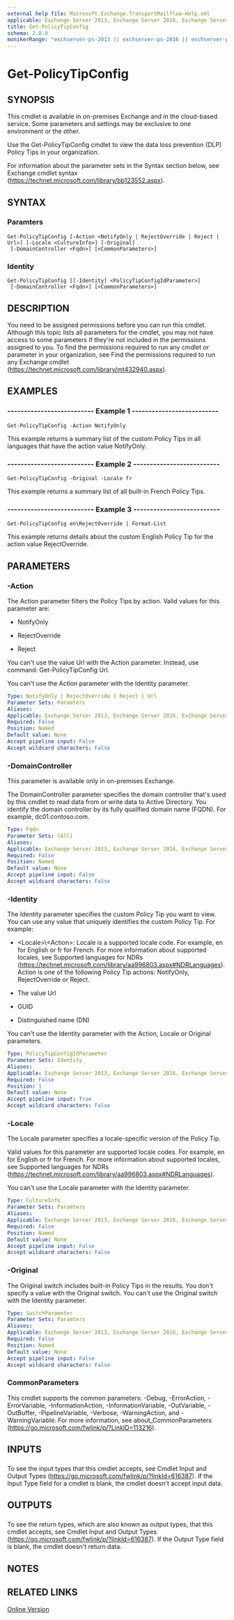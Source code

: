 ```yaml
---
external help file: Microsoft.Exchange.TransportMailflow-Help.xml
applicable: Exchange Server 2013, Exchange Server 2016, Exchange Server 2019, Exchange Online
title: Get-PolicyTipConfig
schema: 2.0.0
monikerRange: "exchserver-ps-2013 || exchserver-ps-2016 || exchserver-ps-2019 || exchonline-ps"
---
```


# Get-PolicyTipConfig

## SYNOPSIS
This cmdlet is available in on-premises Exchange and in the cloud-based service. Some parameters and settings may be exclusive to one environment or the other.

Use the Get-PolicyTipConfig cmdlet to view the data loss prevention (DLP) Policy Tips in your organization.

For information about the parameter sets in the Syntax section below, see Exchange cmdlet syntax (https://technet.microsoft.com/library/bb123552.aspx).

## SYNTAX

### Paramters
```
Get-PolicyTipConfig [-Action <NotifyOnly | RejectOverride | Reject | Url>] [-Locale <CultureInfo>] [-Original]
 [-DomainController <Fqdn>] [<CommonParameters>]
```

### Identity
```
Get-PolicyTipConfig [[-Identity] <PolicyTipConfigIdParameter>]
 [-DomainController <Fqdn>] [<CommonParameters>]
```

## DESCRIPTION
You need to be assigned permissions before you can run this cmdlet. Although this topic lists all parameters for the cmdlet, you may not have access to some parameters if they're not included in the permissions assigned to you. To find the permissions required to run any cmdlet or parameter in your organization, see Find the permissions required to run any Exchange cmdlet (https://technet.microsoft.com/library/mt432940.aspx).

## EXAMPLES

### -------------------------- Example 1 --------------------------
```
Get-PolicyTipConfig -Action NotifyOnly
```

This example returns a summary list of the custom Policy Tips in all languages that have the action value NotifyOnly.

### -------------------------- Example 2 --------------------------
```
Get-PolicyTipConfig -Original -Locale fr
```

This example returns a summary list of all built-in French Policy Tips.

### -------------------------- Example 3 --------------------------
```
Get-PolicyTipConfig en\RejectOverride | Format-List
```

This example returns details about the custom English Policy Tip for the action value RejectOverride.

## PARAMETERS

### -Action
The Action parameter filters the Policy Tips by action. Valid values for this parameter are:

- NotifyOnly

- RejectOverride

- Reject

You can't use the value Url with the Action parameter. Instead, use command: Get-PolicyTipConfig Url.

You can't use the Action parameter with the Identity parameter.

```yaml
Type: NotifyOnly | RejectOverride | Reject | Url
Parameter Sets: Paramters
Aliases:
Applicable: Exchange Server 2013, Exchange Server 2016, Exchange Server 2019, Exchange Online
Required: False
Position: Named
Default value: None
Accept pipeline input: False
Accept wildcard characters: False
```

### -DomainController
This parameter is available only in on-premises Exchange.

The DomainController parameter specifies the domain controller that's used by this cmdlet to read data from or write data to Active Directory. You identify the domain controller by its fully qualified domain name (FQDN). For example, dc01.contoso.com.

```yaml
Type: Fqdn
Parameter Sets: (All)
Aliases:
Applicable: Exchange Server 2013, Exchange Server 2016, Exchange Server 2019
Required: False
Position: Named
Default value: None
Accept pipeline input: False
Accept wildcard characters: False
```

### -Identity
The Identity parameter specifies the custom Policy Tip you want to view. You can use any value that uniquely identifies the custom Policy Tip. For example:

- \<Locale\>\\\<Action\>: Locale is a supported locale code. For example, en for English or fr for French. For more information about supported locales, see Supported languages for NDRs (https://technet.microsoft.com/library/aa996803.aspx#NDRLanguages). Action is one of the following Policy Tip actions: NotifyOnly, RejectOverride or Reject.

- The value Url

- GUID

- Distinguished name (DN)

You can't use the Identity parameter with the Action, Locale or Original parameters.

```yaml
Type: PolicyTipConfigIdParameter
Parameter Sets: Identity
Aliases:
Applicable: Exchange Server 2013, Exchange Server 2016, Exchange Server 2019, Exchange Online
Required: False
Position: 1
Default value: None
Accept pipeline input: True
Accept wildcard characters: False
```

### -Locale
The Locale parameter specifies a locale-specific version of the Policy Tip.

Valid values for this parameter are supported locale codes. For example, en for English or fr for French. For more information about supported locales, see Supported languages for NDRs (https://technet.microsoft.com/library/aa996803.aspx#NDRLanguages).

You can't use the Locale parameter with the Identity parameter.

```yaml
Type: CultureInfo
Parameter Sets: Paramters
Aliases:
Applicable: Exchange Server 2013, Exchange Server 2016, Exchange Server 2019, Exchange Online
Required: False
Position: Named
Default value: None
Accept pipeline input: False
Accept wildcard characters: False
```

### -Original
The Original switch includes built-in Policy Tips in the results. You don't specify a value with the Original switch. You can't use the Original switch with the Identity parameter.

```yaml
Type: SwitchParameter
Parameter Sets: Paramters
Aliases:
Applicable: Exchange Server 2013, Exchange Server 2016, Exchange Server 2019, Exchange Online
Required: False
Position: Named
Default value: None
Accept pipeline input: False
Accept wildcard characters: False
```

### CommonParameters
This cmdlet supports the common parameters: -Debug, -ErrorAction, -ErrorVariable, -InformationAction, -InformationVariable, -OutVariable, -OutBuffer, -PipelineVariable, -Verbose, -WarningAction, and -WarningVariable. For more information, see about_CommonParameters (https://go.microsoft.com/fwlink/p/?LinkID=113216).

## INPUTS

###  
To see the input types that this cmdlet accepts, see Cmdlet Input and Output Types (https://go.microsoft.com/fwlink/p/?linkId=616387). If the Input Type field for a cmdlet is blank, the cmdlet doesn't accept input data.

## OUTPUTS

###  
To see the return types, which are also known as output types, that this cmdlet accepts, see Cmdlet Input and Output Types (https://go.microsoft.com/fwlink/p/?linkId=616387). If the Output Type field is blank, the cmdlet doesn't return data.

## NOTES

## RELATED LINKS

[Online Version](https://technet.microsoft.com/library/103ad92b-d56d-4568-9b30-35aea82cf0eb.aspx)
